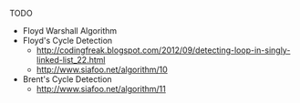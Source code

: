 TODO

* Floyd Warshall Algorithm
* Floyd's Cycle Detection
  * http://codingfreak.blogspot.com/2012/09/detecting-loop-in-singly-linked-list_22.html
  * http://www.siafoo.net/algorithm/10
* Brent's Cycle Detection
  * http://www.siafoo.net/algorithm/11
